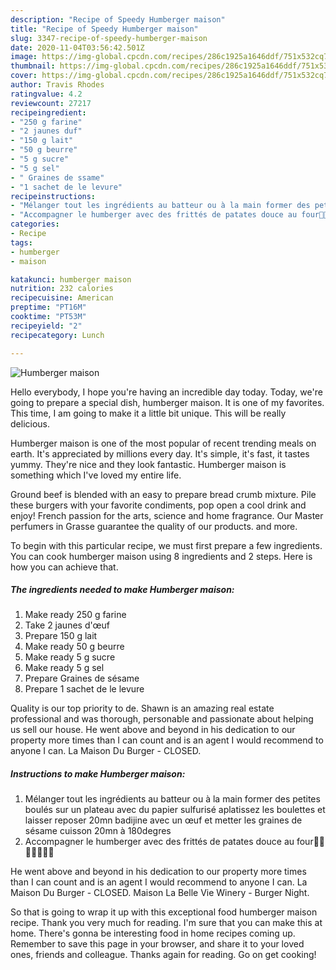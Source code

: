 ```yaml
---
description: "Recipe of Speedy Humberger maison"
title: "Recipe of Speedy Humberger maison"
slug: 3347-recipe-of-speedy-humberger-maison
date: 2020-11-04T03:56:42.501Z
image: https://img-global.cpcdn.com/recipes/286c1925a1646ddf/751x532cq70/humberger-maison-photo-principale-de-la-recette.jpg
thumbnail: https://img-global.cpcdn.com/recipes/286c1925a1646ddf/751x532cq70/humberger-maison-photo-principale-de-la-recette.jpg
cover: https://img-global.cpcdn.com/recipes/286c1925a1646ddf/751x532cq70/humberger-maison-photo-principale-de-la-recette.jpg
author: Travis Rhodes
ratingvalue: 4.2
reviewcount: 27217
recipeingredient:
- "250 g farine"
- "2 jaunes duf"
- "150 g lait"
- "50 g beurre"
- "5 g sucre"
- "5 g sel"
- " Graines de ssame"
- "1 sachet de le levure"
recipeinstructions:
- "Mélanger tout les ingrédients au batteur ou à la main former des petites boulés sur un plateau avec du papier sulfurisé aplatissez les boulettes et laisser reposer 20mn badijine avec un œuf et metter les graines de sésame cuisson 20mn à 180degres"
- "Accompagner le humberger avec des frittés de patates douce au four🤗🤗🤗😋😋😋😋"
categories:
- Recipe
tags:
- humberger
- maison

katakunci: humberger maison 
nutrition: 232 calories
recipecuisine: American
preptime: "PT16M"
cooktime: "PT53M"
recipeyield: "2"
recipecategory: Lunch

---
```



![Humberger maison](https://img-global.cpcdn.com/recipes/286c1925a1646ddf/751x532cq70/humberger-maison-photo-principale-de-la-recette.jpg)

Hello everybody, I hope you're having an incredible day today. Today, we're going to prepare a special dish, humberger maison. It is one of my favorites. This time, I am going to make it a little bit unique. This will be really delicious.

Humberger maison is one of the most popular of recent trending meals on earth. It's appreciated by millions every day. It's simple, it's fast, it tastes yummy. They're nice and they look fantastic. Humberger maison is something which I've loved my entire life.

Ground beef is blended with an easy to prepare bread crumb mixture. Pile these burgers with your favorite condiments, pop open a cool drink and enjoy! French passion for the arts, science and home fragrance. Our Master perfumers in Grasse guarantee the quality of our products. and more.


To begin with this particular recipe, we must first prepare a few ingredients. You can cook humberger maison using 8 ingredients and 2 steps. Here is how you can achieve that.

<!--inarticleads1-->

##### The ingredients needed to make Humberger maison:

1. Make ready 250 g farine
1. Take 2 jaunes d&#39;œuf
1. Prepare 150 g lait
1. Make ready 50 g beurre
1. Make ready 5 g sucre
1. Make ready 5 g sel
1. Prepare  Graines de sésame
1. Prepare 1 sachet de le levure


Quality is our top priority to de. Shawn is an amazing real estate professional and was thorough, personable and passionate about helping us sell our house. He went above and beyond in his dedication to our property more times than I can count and is an agent I would recommend to anyone I can. La Maison Du Burger - CLOSED. 

<!--inarticleads2-->

##### Instructions to make Humberger maison:

1. Mélanger tout les ingrédients au batteur ou à la main former des petites boulés sur un plateau avec du papier sulfurisé aplatissez les boulettes et laisser reposer 20mn badijine avec un œuf et metter les graines de sésame cuisson 20mn à 180degres
1. Accompagner le humberger avec des frittés de patates douce au four🤗🤗🤗😋😋😋😋


He went above and beyond in his dedication to our property more times than I can count and is an agent I would recommend to anyone I can. La Maison Du Burger - CLOSED. Maison La Belle Vie Winery - Burger Night. 

So that is going to wrap it up with this exceptional food humberger maison recipe. Thank you very much for reading. I'm sure that you can make this at home. There's gonna be interesting food in home recipes coming up. Remember to save this page in your browser, and share it to your loved ones, friends and colleague. Thanks again for reading. Go on get cooking!
